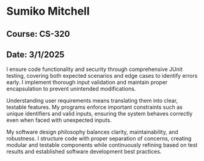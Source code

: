 # Sumiko Mitchell
## Course: CS-320
## Date: 3/1/2025

I ensure code functionality and security through comprehensive JUnit testing, covering both expected scenarios and edge cases to identify errors early. I implement thorough input validation and maintain proper encapsulation to prevent unintended modifications.

Understanding user requirements means translating them into clear, testable features. My programs enforce important constraints such as unique identifiers and valid inputs, ensuring the system behaves correctly even when faced with unexpected inputs.

My software design philosophy balances clarity, maintainability, and robustness. I structure code with proper separation of concerns, creating modular and testable components while continuously refining based on test results and established software development best practices.
